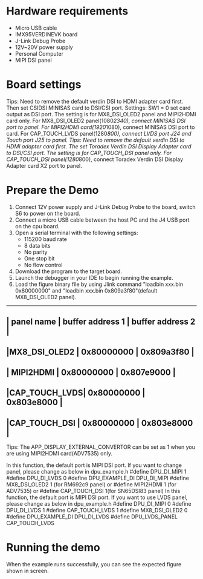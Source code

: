 Hardware requirements
=====================
- Micro USB cable
- IMX95VERDINEVK board
- J-Link Debug Probe
- 12V~20V power supply
- Personal Computer
- MIPI DSI panel

Board settings
==============
Tips: Need to remove the default verdin DSI to HDMI adapter card first. Then set CSIDSI MINISAS card to DSI/CSI port.
Settings: SW1 = 0 set card output as DSI port. The setting is for MX8_DSI_OLED2 panel and MIPI2HDMI card only.
For MX8_DSI_OLED2 panel(1080*2340), connect MINISAS DSI port to panel.
For MIPI2HDMI card(1920*1080), connect MINISAS DSI port to card.
For CAP_TOUCH_LVDS panel(1280*800), connect LVDS port J24 and Touch port J25 to panel.
Tips: Need to remove the default verdin DSI to HDMI adapter card first. The set Toradex Verdin DSI Display Adapter card to DSI/CSI port.
The setting is for CAP_TOUCH_DSI panel only.
For CAP_TOUCH_DSI  panel(1280*800), connect Toradex Verdin DSI Display Adapter card X2 port to panel.

Prepare the Demo
================
1.  Connect 12V power supply and J-Link Debug Probe to the board, switch S6 to power on the board.
2.  Connect a micro USB cable between the host PC and the J4 USB port on the cpu board.
3.  Open a serial terminal with the following settings:
    - 115200 baud rate
    - 8 data bits
    - No parity
    - One stop bit
    - No flow control
4.  Download the program to the target board.
5.  Launch the debugger in your IDE to begin running the example.
6.  Load the figure binary file by using Jlink command "loadbin xxx.bin 0x80000000" and "loadbin xxx.bin 0x809a3f80"(default MX8_DSI_OLED2 panel).

   ------------------------------------------------------------
   | panel name   | buffer address 1 |   buffer address 2     |
   ------------------------------------------------------------
   |MX8_DSI_OLED2 |   0x80000000     |       0x809a3f80       |
   ------------------------------------------------------------
   | MIPI2HDMI    |   0x80000000     |       0x807e9000       |
   ------------------------------------------------------------
   |CAP_TOUCH_LVDS|   0x80000000     |       0x803e8000       |
   ------------------------------------------------------------
   |CAP_TOUCH_DSI |   0x80000000     |       0x803e8000       |
   ------------------------------------------------------------

Tips: The APP_DISPLAY_EXTERNAL_CONVERTOR can be set as 1 when you are using MIPI2HDMI card(ADV7535) only.

In this function, the default port is MIPI DSI port. If you want to change panel, please change as below in dpu_example.h
#define DPU_DI_MIPI     1
#define DPU_DI_LVDS     0
#define DPU_EXAMPLE_DI DPU_DI_MIPI
#define MX8_DSI_OLED2   1 (for RM692c9 panel) or #define MIPI2HDMI   1 (for ADV7535) or  #define CAP_TOUCH_DSI   1(for SN65DSI83 panel)
In this function, the default port is MIPI DSI port. If you want to use LVDS panel, please change as below in dpu_example.h
#define DPU_DI_MIPI     0
#define DPU_DI_LVDS     1
#define CAP_TOUCH_LVDS  1
#define MX8_DSI_OLED2   0
#define DPU_EXAMPLE_DI DPU_DI_LVDS
#define DPU_LVDS_PANEL CAP_TOUCH_LVDS

Running the demo
================
When the example runs successfully, you can see the expected figure shown in screen.
